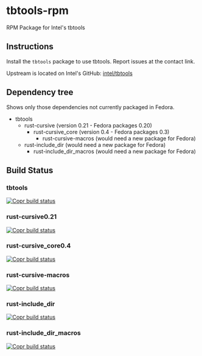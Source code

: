 # tbtools-rpm
RPM Package for Intel's tbtools

## Instructions
Install the `tbtools` package to use tbtools. Report issues at the contact link.

Upstream is located on Intel's GitHub: [intel/tbtools](https://github.com/intel/tbtools)

## Dependency tree
Shows only those dependencies not currently packaged in Fedora.

- tbtools
  - rust-cursive (version 0.21 - Fedora packages 0.20)
    - rust-cursive\_core (version 0.4 - Fedora packages 0.3)
      - rust-cursive-macros (would need a new package for Fedora)
  - rust-include\_dir (would need a new package for Fedora)
    - rust-include\_dir\_macros (would need a new package for Fedora)

## Build Status
### tbtools
[![Copr build status](https://copr.fedorainfracloud.org/coprs/xanderlent/tbtools/package/tbtools/status_image/last_build.png)](https://copr.fedorainfracloud.org/coprs/xanderlent/tbtools/package/tbtools/)
### rust-cursive0.21
[![Copr build status](https://copr.fedorainfracloud.org/coprs/xanderlent/tbtools/package/rust-cursive0.21/status_image/last_build.png)](https://copr.fedorainfracloud.org/coprs/xanderlent/tbtools/package/rust-cursive0.21/)
### rust-cursive\_core0.4
[![Copr build status](https://copr.fedorainfracloud.org/coprs/xanderlent/tbtools/package/rust-cursive_core0.4/status_image/last_build.png)](https://copr.fedorainfracloud.org/coprs/xanderlent/tbtools/package/rust-cursive_core0.4/)
### rust-cursive-macros
[![Copr build status](https://copr.fedorainfracloud.org/coprs/xanderlent/tbtools/package/rust-cursive-macros/status_image/last_build.png)](https://copr.fedorainfracloud.org/coprs/xanderlent/tbtools/package/rust-cursive-macros/)
### rust-include\_dir
[![Copr build status](https://copr.fedorainfracloud.org/coprs/xanderlent/tbtools/package/rust-include_dir/status_image/last_build.png)](https://copr.fedorainfracloud.org/coprs/xanderlent/tbtools/package/rust-include_dir/)
### rust-include\_dir\_macros
[![Copr build status](https://copr.fedorainfracloud.org/coprs/xanderlent/tbtools/package/rust-include_dir_macros/status_image/last_build.png)](https://copr.fedorainfracloud.org/coprs/xanderlent/tbtools/package/rust-include_dir_macros/)
